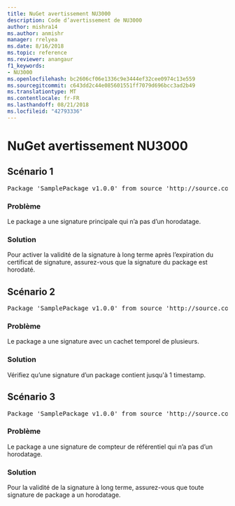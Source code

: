 ```yaml
---
title: NuGet avertissement NU3000
description: Code d’avertissement de NU3000
author: mishra14
ms.author: anmishr
manager: rrelyea
ms.date: 8/16/2018
ms.topic: reference
ms.reviewer: anangaur
f1_keywords:
- NU3000
ms.openlocfilehash: bc2606cf06e1336c9e3444ef32cee0974c13e559
ms.sourcegitcommit: c643dd2c44e085601551ff7079d696bcc3ad2b49
ms.translationtype: MT
ms.contentlocale: fr-FR
ms.lasthandoff: 08/21/2018
ms.locfileid: "42793336"
---
```

# <a name="nuget-warning-nu3000"></a>NuGet avertissement NU3000

## <a name="scenario-1"></a>Scénario 1

<pre>Package 'SamplePackage v1.0.0' from source 'http://source.com/index.json': The primary signature does not have a timestamp.</pre>

### <a name="issue"></a>Problème

Le package a une signature principale qui n’a pas d’un horodatage.


### <a name="solution"></a>Solution

Pour activer la validité de la signature à long terme après l’expiration du certificat de signature, assurez-vous que la signature du package est horodaté.



## <a name="scenario-2"></a>Scénario 2

<pre>Package 'SamplePackage v1.0.0' from source 'http://source.com/index.json': Multiple timestamps are not accepted.</pre>

### <a name="issue"></a>Problème

Le package a une signature avec un cachet temporel de plusieurs.


### <a name="solution"></a>Solution

Vérifiez qu’une signature d’un package contient jusqu'à 1 timestamp.



## <a name="scenario-3"></a>Scénario 3

<pre>Package 'SamplePackage v1.0.0' from source 'http://source.com/index.json': The repository countersignature does not have a timestamp.</pre>

### <a name="issue"></a>Problème

Le package a une signature de compteur de référentiel qui n’a pas d’un horodatage.


### <a name="solution"></a>Solution

Pour la validité de la signature à long terme, assurez-vous que toute signature de package a un horodatage.


